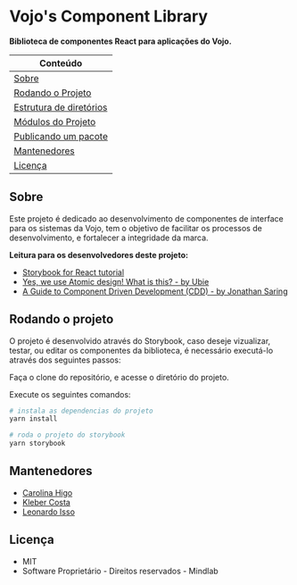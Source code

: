 # Vojo's Component Library

**Biblioteca de componentes React para aplicações do Vojo.**

| Conteúdo                                                            | 
| --------------------------------------------------------------------| 
| [Sobre](#sobre)                                                     |
| [Rodando o Projeto](#rodando-o-projeto)                             | 
| [Estrutura de diretórios](./docs/directories.md)                    | 
| [Módulos do Projeto](./docs/storybook.md)                           |
| [Publicando um pacote](./docs/publish.md)                           |
| [Mantenedores](#mantenedores)                                       | 
| [Licença](#licença)                                                 |

## **Sobre**

Este projeto é dedicado ao desenvolvimento de componentes de interface para os sistemas da Vojo, tem o objetivo de facilitar os processos de desenvolvimento, e fortalecer a integridade da marca.

**Leitura para os desenvolvedores deste projeto:**

- [Storybook for React tutorial](https://www.learnstorybook.com/intro-to-storybook/react/en/get-started/)
- [Yes, we use Atomic design! What is this? - by Ubie](https://ubiedigital.com/atomic-design/)
- [A Guide to Component Driven Development (CDD) - by Jonathan Saring](https://itnext.io/a-guide-to-component-driven-development-cdd-1516f65d8b55)

## **Rodando o projeto**

O projeto é desenvolvido através do Storybook, caso deseje vizualizar, testar, ou editar os componentes da biblioteca, é necessário executá-lo através dos seguintes passos:

Faça o clone do repositório, e acesse o diretório do projeto.

Execute os seguintes comandos:

```sh
# instala as dependencias do projeto
yarn install

# roda o projeto do storybook
yarn storybook
```


## **Mantenedores**

- [Carolina Higo](carolina.higo@mindlab.com.br)
- [Kleber Costa](kleber.costa@mindlab.com.br)
- [Leonardo Isso](leonardo.isso@mindlab.com.br)


## **Licença**

- MIT
- Software Proprietário - Direitos reservados - Mindlab